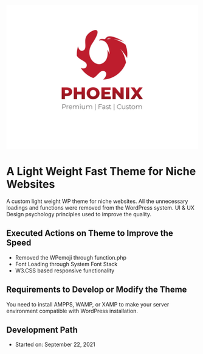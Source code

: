 
![wpnichetheme](screenshot.jpg)

# A Light Weight Fast Theme for Niche Websites

A custom light weight WP theme for niche websites. All the unnecessary loadings and functions were removed from the WordPress system. UI & UX Design psychology principles used to improve the quality. 

## Executed Actions on Theme to Improve the Speed

-	Removed the WPemoji through function.php
-	Font Loading through System Font Stack
-	W3.CSS based responsive functionality 

## Requirements to Develop or Modify the Theme

You need to install AMPPS, WAMP, or XAMP to make your server environment compatible with WordPress installation. 

## Development Path

- Started on: September 22, 2021